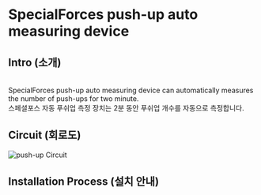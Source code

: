 # SpecialForces push-up auto measuring device

## Intro (소개)
</br> SpecialForces push-up auto measuring device can automatically measures the number of push-ups for two minute.
</br> 스페셜포스 자동 푸쉬업 측정 장치는 2분 동안 푸쉬업 개수를 자동으로 측정합니다.

## Circuit (회로도)
![push-up Circuit](https://user-images.githubusercontent.com/26067127/97004086-739ea380-1577-11eb-88ea-bd1aace00773.png)

## Installation Process (설치 안내)
</br> 
